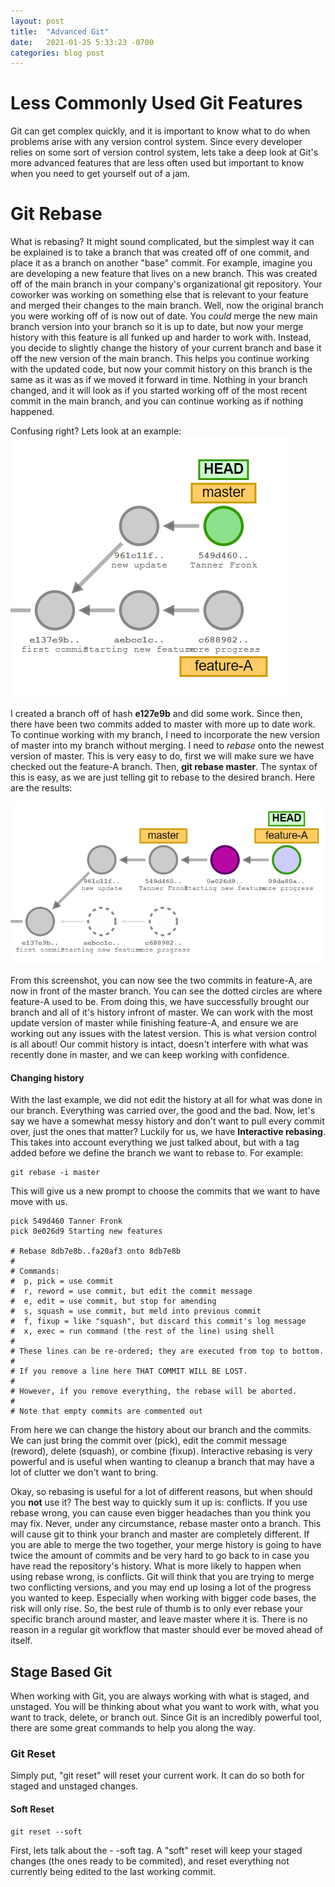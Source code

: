 ```yaml
---
layout: post
title:  "Advanced Git"
date:   2021-01-25 5:33:23 -0700
categories: blog post
---
```

# Less Commonly Used Git Features
Git can get complex quickly, and it is important to know what to do when problems arise with any version control system. Since every developer relies on some sort of version control system, lets take a deep look at Git's more advanced features that are less often used but important to know when you need to get yourself out of a jam.

# Git Rebase
What is rebasing? It might sound complicated, but the simplest way it can be explained is to take a branch that was created off of one commit, and place it as a branch on another "base" commit. For example, imagine you are developing a new feature that lives on a new branch. This was created off of the main branch in your company's organizational git repository. Your coworker was working on something else that is relevant to your feature and merged their changes to the main branch. Well, now the original branch you were working off of is now out of date. You *could* merge the new main branch version into your branch so it is up to date, but now your merge history with this feature is all funked up and harder to work with. Instead, you decide to slightly change the history of your current branch and base it off the new version of the main branch. This helps you continue working with the updated code, but now your commit history on this branch is the same as it was as if we moved it forward in time. Nothing in your branch changed, and it will look as if you started working off of the most recent commit in the main branch, and you can continue working as if nothing happened. 

Confusing right? Lets look at an example:
![feature branch is out of date from master](/images/rebase1.png) 

I created a branch off of hash **e127e9b** and did some work. Since then, there have been two commits added to master with more up to date work. To continue working with my branch, I need to incorporate the new version of master into my branch without merging. I need to *rebase* onto the newest version of master. This is very easy to do, first we will make sure we have checked out the feature-A branch. Then, **git rebase master**. The syntax of this is easy, as we are just telling git to rebase to the desired branch. Here are the results:

![feature branch is out of date from master](/images/rebase2.png) 

From this screenshot, you can now see the two commits in feature-A, are now in front of the master branch. You can see the dotted circles are where feature-A used to be. From doing this, we have successfully brought our branch and all of it's history infront of master. We can work with the most update version of master while finishing feature-A, and ensure we are working out any issues with the latest version. This is what version control is all about! Our commit history is intact, doesn't interfere with what was recently done in master, and we can keep working with confidence.

#### Changing history

With the last example, we did not edit the history at all for what was done in our branch. Everything was carried over, the good and the bad. Now, let's say we have a somewhat messy history and don't want to pull every commit over, just the ones that matter? Luckily for us, we have **Interactive rebasing**. This takes into account everything we just talked about, but with a tag added before we define the branch we want to rebase to. For example:

    git rebase -i master

This will give us a new prompt to choose the commits that we want to have move with us.

    pick 549d460 Tanner Fronk
    pick 0e026d9 Starting new features
    
    # Rebase 8db7e8b..fa20af3 onto 8db7e8b
    #
    # Commands:
    #  p, pick = use commit
    #  r, reword = use commit, but edit the commit message
    #  e, edit = use commit, but stop for amending
    #  s, squash = use commit, but meld into previous commit
    #  f, fixup = like "squash", but discard this commit's log message
    #  x, exec = run command (the rest of the line) using shell
    #
    # These lines can be re-ordered; they are executed from top to bottom.
    #
    # If you remove a line here THAT COMMIT WILL BE LOST.
    #
    # However, if you remove everything, the rebase will be aborted.
    #
    # Note that empty commits are commented out

From here we can change the history about our branch and the commits. We can just bring the commit over (pick), edit the commit message (reword), delete (squash), or combine (fixup). Interactive rebasing is very powerful and is useful when wanting to cleanup a branch that may have a lot of clutter we don't want to bring.

Okay, so rebasing is useful for a lot of different reasons, but when should you **not** use it? The best way to quickly sum it up is: conflicts. If you use rebase wrong, you can cause even bigger headaches than you think you may fix. Never, under any circumstance, rebase master onto a branch. This will cause git to think your branch and master are completely different. If you are able to merge the two together, your merge history is going to have twice the amount of commits and be very hard to go back to in case you have read the repository's history. What is more likely to happen when using rebase wrong, is conflicts. Git will think that you are trying to merge two conflicting versions, and you may end up losing a lot of the progress you wanted to keep. Especially when working with bigger code bases, the risk will only rise. So, the best rule of thumb is to only ever rebase your specific branch around master, and leave master where it is. There is no reason in a regular git workflow that master should ever be moved ahead of itself.

## Stage Based Git

When working with Git, you are always working with what is staged, and unstaged. You will be thinking about what you want to work with, what you want to track, delete, or branch out. Since Git is an incredibly powerful tool, there are some great commands to help you along the way.

### Git Reset

Simply put, "git reset" will reset your current work. It can do so both for staged and unstaged changes. 

#### Soft Reset

    git reset --soft

First, lets talk about the - -soft tag. A "soft" reset will keep your staged changes (the ones ready to be commited), and reset everything not currently being edited to the last working commit.